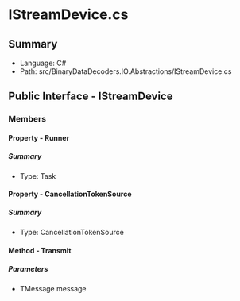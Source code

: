 ﻿# IStreamDevice.cs

## Summary

* Language: C#
* Path: src/BinaryDataDecoders.IO.Abstractions/IStreamDevice.cs

## Public Interface - IStreamDevice

### Members

#### Property - Runner

##### Summary

 * Type: Task 

#### Property - CancellationTokenSource

##### Summary

 * Type: CancellationTokenSource 

#### Method - Transmit

#####  Parameters

 - TMessage message 


